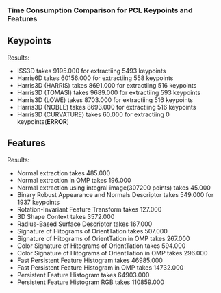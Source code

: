 ### Time Consumption Comparison for PCL Keypoints and Features

## Keypoints

Results:
- ISS3D takes 9195.000 for extractiing 5493 keypoints
- Harris6D takes 60156.000 for extractiing 558 keypoints
- Harris3D (HARRIS) takes 8691.000 for extractiing 516 keypoints
- Harris3D (TOMASI) takes 9689.000 for extractiing 593 keypoints
- Harris3D (LOWE) takes 8703.000 for extractiing 516 keypoints
- Harris3D (NOBLE) takes 8693.000 for extractiing 516 keypoints
- Harris3D (CURVATURE) takes 60.000 for extractiing 0 keypoints(__ERROR__)


## Features

Results:
- Normal extraction takes 485.000
- Normal extraction in OMP takes 196.000
- Normal extraction using integral image(307200 points) takes 45.000
- Binary Robust Appearance and Normals Descriptor takes 549.000 for 1937 keypoints
- Rotation-Invariant Feature Transform takes 127.000
- 3D Shape Context takes 3572.000
- Radius-Based Surface Descriptor takes 167.000
- Signature of Hitograms of OrientTation takes 507.000
- Signature of Hitograms of OrientTation in OMP takes 267.000
- Color Signature of Hitograms of OrientTation takes 594.000
- Color Signature of Hitograms of OrientTation in OMP takes 296.000
- Fast Persistent Feature Histogram takes 46985.000
- Fast Persistent Feature Histogram in OMP takes 14732.000
- Persistent Feature Histogram takes 64903.000
- Persistent Feature Histogram RGB takes 110859.000



